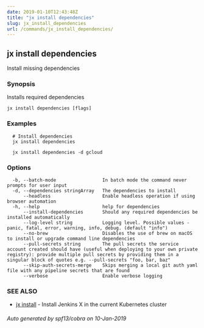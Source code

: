 ```yaml
---
date: 2019-01-10T12:43:48Z
title: "jx install dependencies"
slug: jx_install_dependencies
url: /commands/jx_install_dependencies/
---
```

## jx install dependencies

Install missing dependencies

### Synopsis

Installs required dependencies

```
jx install dependencies [flags]
```

### Examples

```
  # Install dependencies
  jx install dependencies
  
  jx install dependencies -d gcloud
```

### Options

```
  -b, --batch-mode                 In batch mode the command never prompts for user input
  -d, --dependencies stringArray   The dependencies to install
      --headless                   Enable headless operation if using browser automation
  -h, --help                       help for dependencies
      --install-dependencies       Should any required dependencies be installed automatically
      --log-level string           Logging level. Possible values - panic, fatal, error, warning, info, debug. (default "info")
      --no-brew                    Disables the use of brew on macOS to install or upgrade command line dependencies
      --pull-secrets string        The pull secrets the service account created should have (useful when deploying to your own private registry): provide multiple pull secrets by providing them in a singular block of quotes e.g. --pull-secrets "foo, bar, baz"
      --skip-auth-secrets-merge    Skips merging a local git auth yaml file with any pipeline secrets that are found
      --verbose                    Enable verbose logging
```

### SEE ALSO

* [jx install](/commands/jx_install/)	 - Install Jenkins X in the current Kubernetes cluster

###### Auto generated by spf13/cobra on 10-Jan-2019
